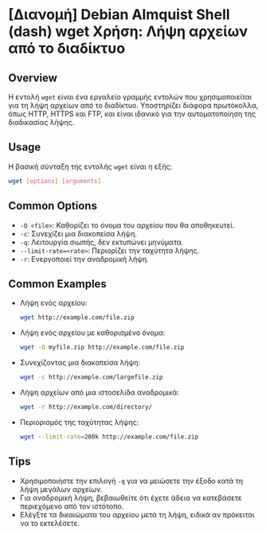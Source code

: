 # [Διανομή] Debian Almquist Shell (dash) wget Χρήση: Λήψη αρχείων από το διαδίκτυο

## Overview
Η εντολή `wget` είναι ένα εργαλείο γραμμής εντολών που χρησιμοποιείται για τη λήψη αρχείων από το διαδίκτυο. Υποστηρίζει διάφορα πρωτόκολλα, όπως HTTP, HTTPS και FTP, και είναι ιδανικό για την αυτοματοποίηση της διαδικασίας λήψης.

## Usage
Η βασική σύνταξη της εντολής `wget` είναι η εξής:

```bash
wget [options] [arguments]
```

## Common Options
- `-O <file>`: Καθορίζει το όνομα του αρχείου που θα αποθηκευτεί.
- `-c`: Συνεχίζει μια διακοπείσα λήψη.
- `-q`: Λειτουργία σιωπής, δεν εκτυπώνει μηνύματα.
- `--limit-rate=<rate>`: Περιορίζει την ταχύτητα λήψης.
- `-r`: Ενεργοποιεί την αναδρομική λήψη.

## Common Examples
- Λήψη ενός αρχείου:
  ```bash
  wget http://example.com/file.zip
  ```

- Λήψη ενός αρχείου με καθορισμένο όνομα:
  ```bash
  wget -O myfile.zip http://example.com/file.zip
  ```

- Συνεχίζοντας μια διακοπείσα λήψη:
  ```bash
  wget -c http://example.com/largefile.zip
  ```

- Λήψη αρχείων από μια ιστοσελίδα αναδρομικά:
  ```bash
  wget -r http://example.com/directory/
  ```

- Περιορισμός της ταχύτητας λήψης:
  ```bash
  wget --limit-rate=200k http://example.com/file.zip
  ```

## Tips
- Χρησιμοποιήστε την επιλογή `-q` για να μειώσετε την έξοδο κατά τη λήψη μεγάλων αρχείων.
- Για αναδρομική λήψη, βεβαιωθείτε ότι έχετε άδεια να κατεβάσετε περιεχόμενο από τον ιστότοπο.
- Ελέγξτε τα δικαιώματα του αρχείου μετά τη λήψη, ειδικά αν πρόκειται να το εκτελέσετε.